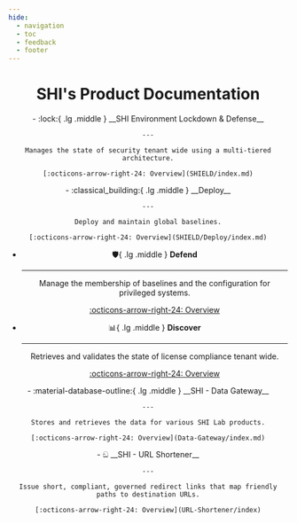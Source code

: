 ```yaml
---
hide:
  - navigation
  - toc
  - feedback
  - footer
---
```


<h1 align="center">SHI's Product Documentation</h1>

<div class="grid cards" align="center" markdown>
- :lock:{ .lg .middle } __SHI Environment Lockdown & Defense__

    ---

    Manages the state of security tenant wide using a multi-tiered architecture.

    [:octicons-arrow-right-24: Overview](SHIELD/index.md)
</div>

<div class="grid cards" align="center" markdown>
- :classical_building:{ .lg .middle } __Deploy__

    ---

    Deploy and maintain global baselines.

    [:octicons-arrow-right-24: Overview](SHIELD/Deploy/index.md)

- :shield:{ .lg .middle } __Defend__

    ---

    Manage the membership of baselines and the configuration for privileged systems.

    [:octicons-arrow-right-24: Overview](SHIELD/Defend/index.md)

- :bar_chart:{ .lg .middle } __Discover__

    ---

    Retrieves and validates the state of license compliance tenant wide.

    [:octicons-arrow-right-24: Overview](SHIELD/Discover/index.md)

</div>

<div class="grid cards" align="center" markdown>
- :material-database-outline:{ .lg .middle } __SHI - Data Gateway__

    ---

    Stores and retrieves the data for various SHI Lab products.

    [:octicons-arrow-right-24: Overview](Data-Gateway/index.md)

<div class="grid cards" align="center" markdown>
- <span class="susIcon">ඞ</span> __SHI - URL Shortener__

    ---

    Issue short, compliant, governed redirect links that map friendly paths to destination URLs.

    [:octicons-arrow-right-24: Overview](URL-Shortener/index)
</div>
